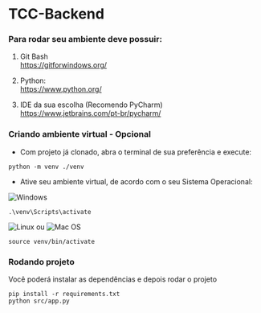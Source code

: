 # TCC-Backend

### Para rodar seu ambiente deve possuir:
1. Git Bash <br/>
https://gitforwindows.org/

2. Python: <br/>
https://www.python.org/ <br/>

3. IDE da sua escolha (Recomendo PyCharm) <br/>
https://www.jetbrains.com/pt-br/pycharm/


### Criando ambiente virtual - Opcional

- Com projeto já clonado, abra o terminal de sua preferência e execute:
```
python -m venv ./venv
```
- Ative seu ambiente virtual, de acordo com o seu Sistema Operacional: <br/>

![Windows](https://img.shields.io/badge/Windows-0078D6?style=for-the-badge&logo=windows&logoColor=white)
```
.\venv\Scripts\activate
```
![Linux](https://img.shields.io/badge/Linux-FCC624?style=for-the-badge&logo=linux&logoColor=black) ou ![Mac OS](https://img.shields.io/badge/mac%20os-000000?style=for-the-badge&logo=macos&logoColor=F0F0F0)
```
source venv/bin/activate
```
### Rodando projeto

<p>
    Você poderá instalar as dependências e depois rodar o projeto
</p>

```
pip install -r requirements.txt
python src/app.py
```